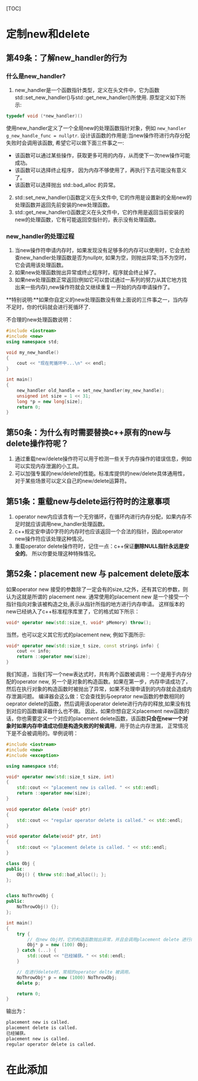 
[TOC]

# **定制new和delete**

## **第49条：了解new_handler的行为**

### 什么是new_handler?

1. new_handler是一个函数指针类型，定义在<new>头文件中，它为函数std::set_new_handler()与std::get_new_handler()所使用. 原型定义如下所示:
````c++
typedef void (*new_handler)()
````
使用new_handler定义了一个全局new的处理函数指针对象，例如 `new_handler g_new_handle_func = nullptr`. 设计该函数的作用是:当new操作符进行内存分配失败时会调用该函数, 希望它可以做下面三件事之一:
- 该函数可以通过某些操作，获取更多可用的内存，从而使下一次new操作可能成功。
- 该函数可以选择终止程序， 因为内存不够使用了，再执行下去可能没有意义了。
- 该函数可以选择抛出 std::bad_alloc 的异常。
2. std::set_new_handler()函数定义在<new>头文件中, 它的作用是设置新的全局new的处理函数并返回先前安装的new处理函数。
3. std::get_new_handler()函数定义在<new>头文件中，它的作用是返回当前安装的new的处理函数，它有可能返回空指针的，表示没有处理函数。

### new_handler的处理过程

1. 当new操作符申请内存时，如果发现没有足够多的内存可以使用时，它会去检查new_handler处理函数是否为nullptr, 如果为空，则抛出异常;当不为空时，它会调用该处理函数。
2. 如果new处理函数抛出异常或终止程序时，程序就会终止掉了。
3. 如果new处理函数正常返回(例如它可以尝试通过一系列的努力从其它地方找出来一些内存),new操作符就会又继续重复一开始的内存申请操作了。

**特别说明:**如果你自定义的new处理函数没有做上面说的三件事之一，当内存不足时，你的代码就会进行死循环了. 

不合理的new处理函数说明：
````c++
#include <iostream>
#include <new>
using namespace std;

void my_new_handle()
{
    cout << "现在死循环中...\n" << endl;
}

int main()
{
    new_handler old_handle = set_new_handler(my_new_handle);
    unsigned int size = 1 << 31;
    long *p = new long[size];
    return 0;
}
````

## **第50条：为什么有时需要替换c++原有的new与delete操作符呢？**

1. 通过重载new/delete操作符可以用于检测一些关于内存操作的错误信息，例如可以实现内存泄漏的小工具。
2. 可以加强专属的new/delete的性能。标准库提供的new/delete具体通用性，对于某些场景可以定义自己的new/delete运算符。

## **第51条：重载new与delete运行符时的注意事项**

1. operator new内应该含有一个无穷循环，在循环内进行内存分配，如果内存不足时就应该调用new_handler处理函数。
2. c++规定安申请0字符的内存时也应该返回一个合法的指针，因此operator new操作符应该处理这种情况。
3. 重载operator delete操作符时，记住一点：c++保证**删除NULL指针永远是安全的**。 所以你要处理这种特殊情况。

## **第52条：placement new 与 palcement delete版本**

如果operator new 接受的参数除了一定会有的size_t之外，还有其它的参数，则认为这就是所谓的 placement new. 通常使用的placement new 是一个接受一个指针指向对象该被构造之处,表示从指针所指的地方进行内存申请。 这样版本的new已经纳入了c++标准程序库里了，它的格式如下所示：
````c++
void* operator new(std::size_t, void* pMemory) throw();
````
当然，也可以定义其它形式的placement new, 例如下面所示:
````c++
void* operator new(std::size_t size, const string& info) {
    cout << info;
    return ::operator new(size);
}
````

我们知道，当我们写一个new表达式时，共有两个函数被调用：一个是用于内存分配的operator new, 另一个是对象的构造函数。如果在第一步，内存申请成功了，然后在执行对象的构造函数时被抛出了异常，如果不处理申请到的内存就会造成内存泄漏问题。 编译器会这么做：它会查找到与oeprator new函数的参数相同的oeprator delete的函数，然后调用该operator delete进行内存的释放,如果没有找到对应的函数编译器什么也不做。 因此，如果你想自定义placement new函数的话，你也需要定义一个对应的placement delete函数，该函数**只会在new一个对象时如果内存申请成功但是构造失败的时候调用**，用于防止内存泄漏， 正常情况下是不会被调用的。举例说明：
````c++
#include <iostream>
#include <new>
#include <exception>

using namespace std;

void* operator new(std::size_t size, int)
{
    std::cout << "placement new is called. " << std::endl;
    return ::operator new(size);
}

void operator delete (void* ptr)
{
    std::cout << "regular operator delete is called." << std::endl;
}

void operator delete(void* ptr, int)
{
    std::cout << "placement delete is called. " << std::endl;
}

class Obj {
public:
    Obj() { throw std::bad_alloc(); };
};


class NoThrowObj {
public:
    NoThrowObj() {};
};

int main()
{
    try {
        // 在new Obj时，它的构造函数抛出异常，并且会调用placement delete 进行内存的释放。
        Obj* p = new (100) Obj;
    } catch (...) {
        std::cout << "已经捕获。" << std::endl;
    }

    // 在进行delete时，常规的operator delte 被调用。
    NoThrowObj* p = new (1000) NoThrowObj;
    delete p;

    return 0;
}
````

输出为：
````bash
placement new is called. 
placement delete is called. 
已经捕获。
placement new is called. 
regular operator delete is called.
````

# **在此添加**
